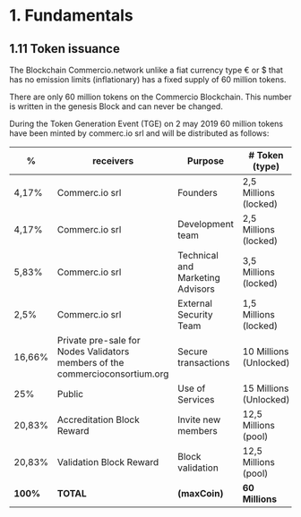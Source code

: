 # 1. Fundamentals

## 1.11 Token issuance

The Blockchain Commercio.network unlike a fiat currency type € or $ that has no emission limits (inflationary) has a fixed supply of 60 million tokens.

There are only 60 million tokens on the Commercio Blockchain. This number is written in the genesis Block and can never be changed.

During the Token Generation Event (TGE) on 2 may 2019 60 million tokens have been minted by commerc.io srl and will be distributed as follows:


| % | receivers |	Purpose	|# Token (type)|
| ------ | ------ | ------ | ------ | 
| 4,17% | Commerc.io srl | Founders | 2,5 Millions (locked) |
| 4,17%	| Commerc.io srl |	Development team|	2,5 Millions (locked)|
| 5,83%	| Commerc.io srl 	| Technical and Marketing Advisors |	3,5 Millions (locked)|
| 2,5%|	Commerc.io srl |	External Security Team 	| 1,5 Millions (locked)|
| 16,66% | Private pre-sale for Nodes Validators members of the commercioconsortium.org	| Secure transactions	|10 Millions (Unlocked)|
| 25%	|Public	| Use of Services	| 15 Millions (Unlocked)|
| 20,83% | Accreditation Block Reward	| Invite new members	| 12,5 Millions (pool) |
| 20,83% |	Validation Block Reward  |	Block validation |	12,5 Millions (pool) |
| **100%** |		**TOTAL** | **(maxCoin)**|	**60 Millions**| 

